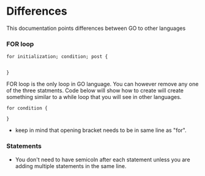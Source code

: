 # Differences
This documentation points differences between GO to other languages

### FOR loop
```
for initialization; condition; post {


}

```
FOR loop is the only loop in GO language. You can however remove any one of the three statments. Code below will show how to create will create something similar to a while loop that you will see in other languages. 
```
for condition {

}

```
* keep in mind that opening bracket needs to be in same line as "for".

### Statements
* You don't need to have semicoln after each statement unless you are adding multiple statements in the same line. 
